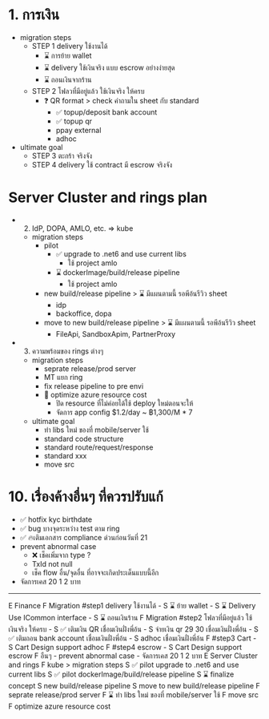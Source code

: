 # 1. การเงิน
- migration steps
    - STEP 1 delivery ใช้งานได้
        - ⌛️ การย้าย wallet
        - ⌛️ delivery ใช้เงินจริง แบบ escrow อย่างง่ายสุด
        - ⌛️ ถอนเงินจากร้าน
    - STEP 2 โฟลวที่มีอยู่แล้ว ใช้เงินจริง ให้ครบ
        - ❓ QR format > check คำถามใน sheet กับ standard
            - ✅ topup/deposit bank account
            - ✅ topup qr
            - ppay external
            - adhoc
- ultimate goal
    - STEP 3 ตะกร้า จริงจัง
    - STEP 4 delivery ใช้ contract มี escrow จริงจัง

# Server Cluster and rings plan
- 2. IdP, DOPA, AMLO, etc. => kube
    -  migration steps
        - pilot
            - ✅ upgrade to .net6 and use current libs
                - ใช้ project amlo
            - ⌛️ dockerImage/build/release pipeline
                - ใช้ project amlo
        - new build/release pipeline > ⌛️ มีแผนตามนี้ รอพีอ้นรีวิว sheet
            - idp
            - backoffice, dopa
        - move to new build/release pipeline > ⌛️ มีแผนตามนี้ รอพีอ้นรีวิว sheet
            - FileApi, SandboxApim, PartnerProxy
- 3. ความพร้อมของ rings ต่างๆ
    - migration steps
        - seprate release/prod server
        - MT แยก ring
        - fix release pipeline to pre envi
        - 🌟 optimize azure resource cost
            - ปิด resource ที่ไม่ค่อยได้ใช้ deploy ใหม่ตอนจะให้
            - จัดการ app config $1.2/day ~ ฿1,300/M * 7
    - ultimate goal
        - ทำ libs ใหม่ ของที่ mobile/server ใช้
        - standard code structure
        - standard route/request/response
        - standard xxx
        - move src

# 10. เรื่องค้างอื่นๆ ที่ควรปรับแก้
- ✅ hotfix kyc birthdate
- ✅ bug บางจุดระหว่าง test ตาม ring
- ✅ 🔥เติมเอกสาร compliance ด่วนก่อนวันที่ 21
- prevent abnormal case
    - ❌ เช็คเพิ่มจาก type ?
    - TxId not null
    - เช็ค flow อื่น/จุดอื่น ที่อาจจะเกิดประเด็นแบบนี้อีก
- จัดการเคส 20 1 2 บาท

----------------------------------------------

E Finance
    F  Migration #step1 delivery ใช้งานได้
      - S ⌛️ ย้าย wallet 
      - S ⌛️ Delivery Use ICommon interface
      - S ⌛️ ถอนเงินร้าน
    F  Migration #step2 โฟลวที่มีอยู่แล้ว ใช้เงินจริง ให้ครบ
      - S ✅ เติมเงิน QR เชื่อมเงินฝั่งพี่อ้น
      - S จ่ายเงิน qr 29 30  เชื่อมเงินฝั่งพี่อ้น
      - S ✅ เติมถอน bank account เชื่อมเงินฝั่งพี่อ้น
      - S adhoc เชื่อมเงินฝั่งพี่อ้น
    F #step3 Cart
      - S Cart Design support adhoc
    F #step4 escrow
      - S Cart Design support escrow
    F อืนๆ
      - prevent abnormal case
      - จัดการเคส 20 1 2 บาท
E Server Cluster and rings
    F kube > migration steps
        S ✅ pilot upgrade to .net6 and use current libs
        S ✅ pilot dockerImage/build/release pipeline
        S ⌛️ finalize concept
        S new build/release pipeline
        S move to new build/release pipeline
    F seprate release/prod server
    F ⌛️ ทำ libs ใหม่ ของที่ mobile/server ใช้
    F move src
    F optimize azure resource cost